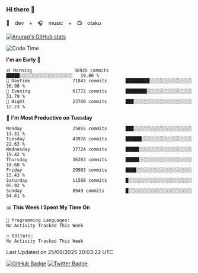 ### Hi there 👋

🚀　dev　+　🎧　music　+　📺　otaku


[![Anurag's GitHub stats](https://github-readme-stats.vercel.app/api?username=koheitasaka&count_private=true&show_icons=true&theme=monokai)](https://github.com/koheitasaka/github-readme-stats)

<!--START_SECTION:waka-->
![Code Time](http://img.shields.io/badge/Code%20Time-1%2C161%20hrs%2023%20mins-blue)

**I'm an Early 🐤** 

```text
🌞 Morning                36925 commits       █████░░░░░░░░░░░░░░░░░░░░   19.00 % 
🌆 Daytime                71843 commits       █████████░░░░░░░░░░░░░░░░   36.98 % 
🌃 Evening                61772 commits       ████████░░░░░░░░░░░░░░░░░   31.79 % 
🌙 Night                  23760 commits       ███░░░░░░░░░░░░░░░░░░░░░░   12.23 % 
```
📅 **I'm Most Productive on Tuesday** 

```text
Monday                   25855 commits       ███░░░░░░░░░░░░░░░░░░░░░░   13.31 % 
Tuesday                  43978 commits       ██████░░░░░░░░░░░░░░░░░░░   22.63 % 
Wednesday                37724 commits       █████░░░░░░░░░░░░░░░░░░░░   19.42 % 
Thursday                 36303 commits       █████░░░░░░░░░░░░░░░░░░░░   18.68 % 
Friday                   29983 commits       ████░░░░░░░░░░░░░░░░░░░░░   15.43 % 
Saturday                 11508 commits       █░░░░░░░░░░░░░░░░░░░░░░░░   05.92 % 
Sunday                   8949 commits        █░░░░░░░░░░░░░░░░░░░░░░░░   04.61 % 
```


📊 **This Week I Spent My Time On** 

```text
💬 Programming Languages: 
No Activity Tracked This Week

🔥 Editors: 
No Activity Tracked This Week
```


 Last Updated on 25/09/2025 20:03:22 UTC
<!--END_SECTION:waka-->

[![GitHub Badge](https://img.shields.io/badge/GitHub-100000?style=for-the-badge&logo=github&logoColor=white)](https://github.com/koheitasaka)
[![Twitter Badge](https://img.shields.io/badge/Twitter-1DA1F2?style=for-the-badge&logo=twitter&logoColor=white)](https://twitter.com/sleep_asleep_)
